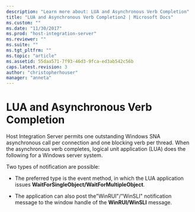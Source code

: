 ```yaml
---
description: "Learn more about: LUA and Asynchronous Verb Completion"
title: "LUA and Asynchronous Verb Completion2 | Microsoft Docs"
ms.custom: ""
ms.date: "11/30/2017"
ms.prod: "host-integration-server"
ms.reviewer: ""
ms.suite: ""
ms.tgt_pltfrm: ""
ms.topic: "article"
ms.assetid: 55daa571-7f93-46d3-9fca-ed3ab542c56b
caps.latest.revision: 3
author: "christopherhouser"
manager: "anneta"
---
```

# LUA and Asynchronous Verb Completion
Host Integration Server permits one outstanding Windows SNA asynchronous call per connection and one blocking verb per thread. When the asynchronous verb completes, logical unit application (LUA) does the following for a Windows server system.  
  
 Two types of notification are possible:  
  
-   The preferred type is the event method, in which the LUA application issues **WaitForSingleObject/WaitForMultipleObject**.  
  
-   The application can also post the"WinRUI"/"WinSLI" notification message to the window handle of the **WinRUI/WinSLI** message.
